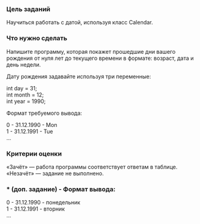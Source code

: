 ### Цель заданий
Научиться работать с датой, используя класс Calendar.
### Что нужно сделать
Напишите программу, которая покажет прошедшие дни вашего рождения от нуля лет до текущего времени в формате: возраст, дата и день недели.

Дату рождения задавайте используя три переменные:

int day = 31;\
int month = 12;\
int year = 1990;

Формат требуемого вывода:

0 - 31.12.1990 - Mon\
1 - 31.12.1991 - Tue\
…

### Критерии оценки
«Зачёт» — работа программы соответствует ответам в таблице.\
«Незачёт» — задание не выполнено.

### * (доп. задание) - Формат вывода:
0 - 31.12.1990 - понедельник\
1 - 31.12.1991 - вторник\
…
